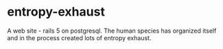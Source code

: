 # entropy-exhaust
A web site - rails 5 on postgresql.  The human species has organized itself and in the process created lots of entropy exhaust.
